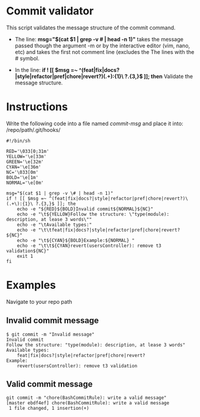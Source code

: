 # Commit validator
This script validates the message structure of the commit command.

 - The line: **msg="$(cat $1 | grep -v \# | head -n 1)"** takes the
   message passed though the argument -m or by the interactive editor
   (vim, nano, etc) and takes the first not comment line (excludes the
   The lines with the # symbol.

 - In the line: **if ! [[ \$msg =~ ^(feat|fix|docs?|style|refactor|pref|chore|revert?)\(.+\):{1}\ ?.{3,}$ ]]; then** Validate the message structure.

# Instructions
Write the following code into a file named *commit-msg* and place it into: /repo/path/.git/hooks/

    #!/bin/sh

    RED='\033[0;31m'
    YELLOW='\e[33m'
    GREEN='\e[32m'
    CYAN='\e[36m'
    NC='\033[0m'
    BOLD='\e[1m'
    NORMAL='\e[0m'

    msg="$(cat $1 | grep -v \# | head -n 1)"
    if ! [[ $msg =~ ^(feat|fix|docs?|style|refactor|pref|chore|revert?)\(.+\):{1}\ ?.{3,}$ ]]; the
		echo -e "${RED}${BOLD}Invalid commit${NORMAL}${NC}"
		echo -e "\t${YELLOW}Follow the structure: \"type(module): description, at lease 3 words\""
		echo -e "\tAvailable types:"
		echo -e "\t\tfeat|fix|docs?|style|refactor|pref|chore|revert?${NC}"
		echo -e "\t${CYAN}${BOLD}Example:${NORMAL} "
		echo -e "\t\t${CYAN}revert(usersController): remove t3 validation${NC}"
		exit 1
	fi


# Examples
Navigate to your repo path
## Invalid commit message
    $ git commit -m "Invalid message"
    Invalid commit
	Follow the structure: "type(module): description, at lease 3 words"
	Available types:
		feat|fix|docs?|style|refactor|pref|chore|revert?
	Example:
		revert(usersController): remove t3 validation
## Valid commit message

    git commit -m "chore(BashCommitRule): write a valid message"
    [master ebdf4ef] chore(BashCommitRule): write a valid message
	 1 file changed, 1 insertion(+)

